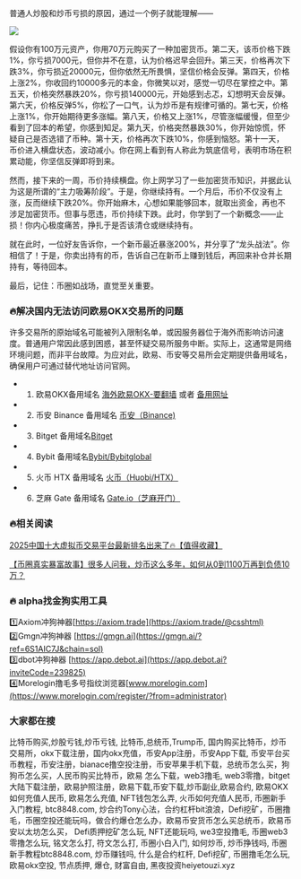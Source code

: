 普通人炒股和炒币亏损的原因，通过一个例子就能理解——

[![](https://307e939.webp.li/GooAOk7WIAAEcwq.jpeg)](https://btc8848.com/top-10-exchanges)

假设你有100万元资产，你用70万元购买了一种加密货币。第二天，该币价格下跌1%，你亏损7000元，但你并不在意，认为价格迟早会回升。第三天，价格再次下跌3%，你亏损近20000元，但你依然无所畏惧，坚信价格会反弹。第四天，价格上涨2%，你收回约10000多元的本金，你微笑以对，感觉一切尽在掌控之中。第五天，价格突然暴跌20%，你亏损140000元，开始感到忐忑，幻想明天会反弹。第六天，价格反弹5%，你松了一口气，认为炒币是有规律可循的。第七天，价格上涨1%，你开始期待更多涨幅。第八天，价格又上涨1%，尽管涨幅缓慢，但至少看到了回本的希望，你感到知足。第九天，价格突然暴跌30%，你开始惊慌，怀疑自己是否选错了币种。第十天，价格再次下跌10%，你感到恼怒。第十一天，币价进入横盘状态，波动减小。你在网上看到有人称此为筑底信号，表明市场在积累动能，你坚信反弹即将到来。

然而，接下来的一周，币价持续横盘。你上网学习了一些加密货币知识，并据此认为这是所谓的“主力吸筹阶段”。于是，你继续持有。一个月后，币价不仅没有上涨，反而继续下跌20%。你开始麻木，心想如果能够回本，就取出资金，再也不涉足加密货币。但事与愿违，币价持续下跌。此时，你学到了一个新概念——止损！你内心极度痛苦，挣扎于是否该清仓或继续持有。

就在此时，一位好友告诉你，一个新币最近暴涨200%，并分享了“龙头战法”。你相信了！于是，你卖出持有的币，告诉自己在新币上赚到钱后，再回来补仓并长期持有，等待回本。

最后，记住：币圈如战场，直觉至关重要。

### 🔥解决国内无法访问欧易OKX交易所的问题
许多交易所的原始域名可能被列入限制名单，或因服务器位于海外而影响访问速度。普通用户常因此感到困惑，甚至怀疑交易所服务中断。实际上，这通常是网络环境问题，而非平台故障。为应对此，欧易、币安等交易所会定期提供备用域名，确保用户可通过替代地址访问官网。

- 1. 欧易OKX备用域名 [海外欧易OKX-要翻墙](https://www.okx.com/zh-hans/join/74873351) 或者 [备用网址](https://www.chouyi.world/zh-hans/join/18639032) 
- 2. 币安 Binance 备用域名 [币安（Binance)](https://accounts.binance.com/zh-CN/register?ref=36457687)
- 3. Bitget 备用域名[Bitget](https://www.bitget.com/zh-CN/referral/register?from=referral&clacCode=VRNEYUTR)
- 4. Bybit 备用域名[Bybit/Bybitglobal](https://www.bybitglobal.com/zh-MY/invite/?ref=VMKORMM)
- 5. 火币 HTX 备用域名 [火币（Huobi/HTX）](https://www.htx.com/invite/zh-cn/1f?invite_code=whf45223)
- 6. 芝麻 Gate 备用域名 [Gate.io（芝麻开门）](https://www.gate.io/zh/signup?ref_type=103&ref=A1ERAQ)

### 🔥相关阅读
[2025中国十大虚拟币交易平台最新排名出来了🔥【值得收藏】](https://btc8848.com/top-10-exchanges/)

[【币圈真实暴富故事】很多人问我，炒币这么多年，如何从0到1100万再到负债10万？](https://heiyetouzi.xyz/biquanstory001/)

### 🔥 alpha找金狗实用工具
1️⃣Axiom冲狗神器[https://axiom.trade](https://axiom.trade/@csshtml)  
2️⃣Gmgn冲狗神器 [https://gmgn.ai](https://gmgn.ai/?ref=6S1AIC7J&chain=sol)  
3️⃣dbot冲狗神器 [https://app.debot.ai](https://app.debot.ai?inviteCode=239825)  
4️⃣Morelogin撸毛多号指纹浏览器[www.morelogin.com](https://www.morelogin.com/register/?from=administrator)  

### 大家都在搜
比特币购买,炒股亏钱,炒币亏钱, 比特币,总统币,Trump币, 国内购买比特币，炒币交易所，okx下载注册，国内okx充值，币安App注册，币安App下载, 币安平台买币教程，币安注册，bianace撸空投注册，币安苹果手机下载，总统币怎么买，狗狗币怎么买，人民币购买比特币，欧易 怎么下载，web3撸毛, web3零撸，bitget大陆下载注册，欧易护照注册，欧易下载,币安下载,炒币副业,欧易合约, 欧易OKX如何充值人民币, 欧易怎么充值, NFT钱包怎么弄, 火币如何充值人民币, 币圈新手入门教程, btc8848.com, 炒合约Tony心法，合约杠杆bit浪浪，Defi挖矿，币圈撸毛，币圈空投还能玩吗，做合约爆仓怎么办，欧易币安货币怎么买总统币，欧易币安以太坊怎么买， Defi质押挖矿怎么玩, NFT还能玩吗, we3空投撸毛, 币圈web3零撸怎么玩, 铭文怎么打, 符文怎么打, 币圈小白入门, 如何炒币, 炒币挣钱吗, 币圈新手教程btc8848.com, 炒币赚钱吗, 什么是合约杠杆, Defi挖矿, 币圈撸毛怎么玩, 欧易okx空投, 节点质押, 爆仓, 财富自由, 黑夜投资heiyetouzi.xyz